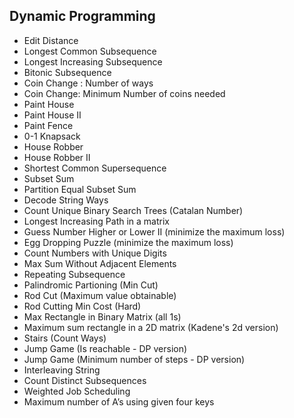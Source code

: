 ## Dynamic Programming

- Edit Distance
- Longest Common Subsequence
- Longest Increasing Subsequence
- Bitonic Subsequence
- Coin Change : Number of ways
- Coin Change: Minimum Number of coins needed
- Paint House
- Paint House II
- Paint Fence
- 0-1 Knapsack
- House Robber
- House Robber II
- Shortest Common Supersequence
- Subset Sum
- Partition Equal Subset Sum  
- Decode String Ways
- Count Unique Binary Search Trees (Catalan Number)
- Longest Increasing Path in a matrix
- Guess Number Higher or Lower II (minimize the maximum loss)
- Egg Dropping Puzzle (minimize the maximum loss)
- Count Numbers with Unique Digits
- Max Sum Without Adjacent Elements
- Repeating Subsequence
- Palindromic Partioning (Min Cut)
- Rod Cut (Maximum value obtainable)
- Rod Cutting Min Cost (Hard)
- Max Rectangle in Binary Matrix (all 1s)
- Maximum sum rectangle in a 2D matrix (Kadene's 2d version)
- Stairs (Count Ways)
- Jump Game (Is reachable - DP version)
- Jump Game (Minimum number of steps - DP version)
- Interleaving String
- Count Distinct Subsequences
- Weighted Job Scheduling
- Maximum number of A’s using given four keys
